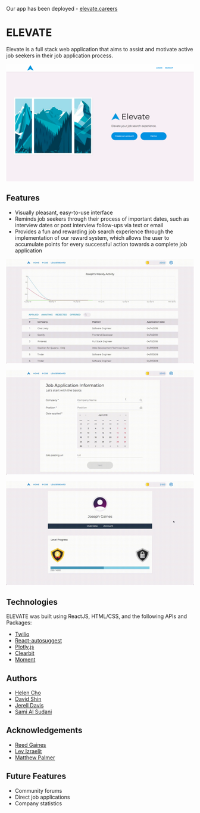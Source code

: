 Our app has been deployed - [elevate.careers](http://www.elevate.careers/)

# ELEVATE

Elevate is a full stack web application that aims to assist and motivate active job seekers in their job application process.

![splash](./public/images/splash.png)


## Features
* Visually pleasant, easy-to-use interface
* Reminds job seekers through their process of important dates, such as interview dates or post interview follow-ups via text or email 
* Provides a fun and rewarding job search experience through the implementation of our reward system, which allows the user to accumulate points for every successful action towards a complete job application 

![home](./public/images/home.gif)

![add job](./public/images/add-job.gif)

![profile](./public/images/profile.gif)



## Technologies
ELEVATE was built using ReactJS, HTML/CSS, and the following APIs and Packages:
* [Twilio](https://www.twilio.com/docs/api)
* [React-autosuggest](http://react-autosuggest.js.org/)
* [Plotly.js](https://plot.ly/javascript/)
* [Clearbit](https://clearbit.com/docs#autocomplete-api)
* [Moment](https://www.npmjs.com/package/moment)


## Authors
* [Helen Cho](https://github.com/helencho)
* [David Shin](https://github.com/davidyshin)
* [Jerell Davis](https://github.com/ramborell23)
* [Sami Al Sudani](https://github.com/alaac4q)


## Acknowledgements 
* [Reed Gaines](https://github.com/crymall)
* [Lev Izraelit](https://github.com/lizraeli)
* [Matthew Palmer](https://github.com/MattSPalmer)


## Future Features 
* Community forums
* Direct job applications
* Company statistics